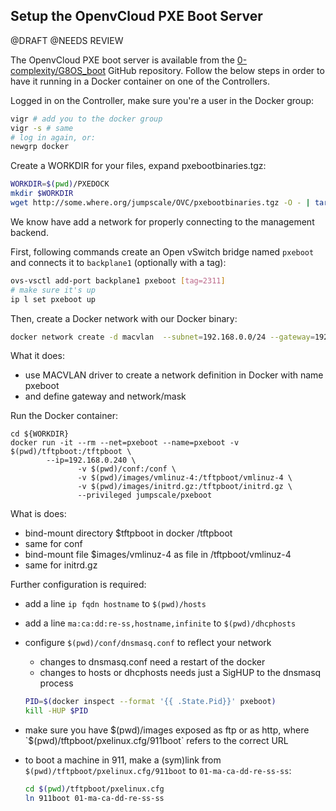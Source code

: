 ## Setup the OpenvCloud PXE Boot Server

@DRAFT
@NEEDS REVIEW


The OpenvCloud PXE boot server is available from the [0-complexity/G8OS_boot](https://github.com/0-complexity/G8OS_boot) GitHub repository. Follow the below steps in order to have it running in a Docker container on one of the Controllers.

Logged in on the Controller, make sure you're a user in the Docker group:

```bash
vigr # add you to the docker group
vigr -s # same
# log in again, or:
newgrp docker
```

Create a WORKDIR for your files, expand pxebootbinaries.tgz:

```bash
WORKDIR=$(pwd)/PXEDOCK
mkdir $WORKDIR
wget http://some.where.org/jumpscale/OVC/pxebootbinaries.tgz -O - | tar zxvf - -C ${WORKDIR}
```

We know have add a network for properly connecting to the management backend.

First, following commands create an Open vSwitch bridge named `pxeboot` and connects it to `backplane1` (optionally with a tag):

```bash
ovs-vsctl add-port backplane1 pxeboot [tag=2311]
# make sure it's up
ip l set pxeboot up
```

Then, create a Docker network with our Docker binary:

```bash
docker network create -d macvlan  --subnet=192.168.0.0/24 --gateway=192.168.0.1 -o parent=pxeboot pxeboot
```

What it does:

- use MACVLAN driver to create a network definition in Docker with name pxeboot
- and define gateway and network/mask

Run the Docker container:

```
cd ${WORKDIR}
docker run -it --rm --net=pxeboot --name=pxeboot -v $(pwd)/tftpboot:/tftpboot \
        --ip=192.168.0.240 \
               -v $(pwd)/conf:/conf \
               -v $(pwd)/images/vmlinuz-4:/tftpboot/vmlinuz-4 \
               -v $(pwd)/images/initrd.gz:/tftpboot/initrd.gz \
               --privileged jumpscale/pxeboot
```

What is does:

- bind-mount directory $tftpboot in docker /tftpboot
- same for conf
- bind-mount file $images/vmlinuz-4 as file in /tftpboot/vmlinuz-4
- same for initrd.gz

Further configuration is required:

- add a line `ip fqdn hostname` to `$(pwd)/hosts`
- add a line `ma:ca:dd:re-ss,hostname,infinite` to `$(pwd)/dhcphosts`
- configure `$(pwd)/conf/dnsmasq.conf` to reflect your network
  - changes to dnsmasq.conf need a restart of the docker
  - changes to hosts or dhcphosts needs just a SigHUP to the dnsmasq process

  ```bash
  PID=$(docker inspect --format '{{ .State.Pid}}' pxeboot)
  kill -HUP $PID
  ```
- make sure you have $(pwd)/images exposed as ftp or as http, where `$(pwd)/tftpboot/pxelinux.cfg/911boot` refers to the correct URL
- to boot a machine in 911, make a (sym)link from `$(pwd)/tftpboot/pxelinux.cfg/911boot` to `01-ma-ca-dd-re-ss-ss`:
  ```bash
  cd $(pwd)/tftpboot/pxelinux.cfg
  ln 911boot 01-ma-ca-dd-re-ss-ss
  ```
